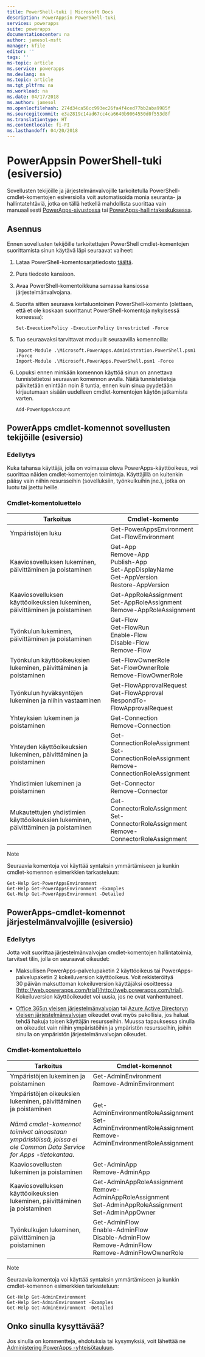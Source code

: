 ```yaml
---
title: PowerShell-tuki | Microsoft Docs
description: PowerAppsin PowerShell-tuki
services: powerapps
suite: powerapps
documentationcenter: na
author: jamesol-msft
manager: kfile
editor: ''
tags: ''
ms-topic: article
ms.service: powerapps
ms.devlang: na
ms.topic: article
ms.tgt_pltfrm: na
ms.workload: na
ms.date: 04/17/2018
ms.author: jamesol
ms.openlocfilehash: 274d34ca56cc993ec26fa4f4ced77bb2aba9985f
ms.sourcegitcommit: e3a2819c14ad67cc4ca6640b9064550d0f553d8f
ms.translationtype: HT
ms.contentlocale: fi-FI
ms.lasthandoff: 04/20/2018
---
```

# <a name="powershell-support-for-powerapps-preview"></a>PowerAppsin PowerShell-tuki (esiversio)

Sovellusten tekijöille ja järjestelmänvalvojille tarkoitetulla PowerShell-cmdlet-komentojen esiversiolla voit automatisoida monia seuranta- ja hallintatehtäviä, jotka on tällä hetkellä mahdollista suorittaa vain manuaalisesti [PowerApps-sivustossa](https://web.powerapps.com) tai [PowerApps-hallintakeskuksessa](https://admin.powerapps.com).

## <a name="installation"></a>Asennus
Ennen sovellusten tekijöille tarkoitettujen PowerShell cmdlet-komentojen suorittamista sinun käytävä läpi seuraavat vaiheet:

1. Lataa PowerShell-komentosarjatiedosto [täältä](https://go.microsoft.com/fwlink/?linkid=872358).

2. Pura tiedosto kansioon.

3. Avaa PowerShell-komentoikkuna samassa kansiossa järjestelmänvalvojana.

4. Suorita sitten seuraava kertaluontoinen PowerShell-komento (olettaen, että et ole koskaan suorittanut PowerShell-komentoja nykyisessä koneessa):

    ```
    Set-ExecutionPolicy -ExecutionPolicy Unrestricted -Force
    ```

5. Tuo seuraavaksi tarvittavat moduulit seuraavilla komennoilla:

    ```
    Import-Module .\Microsoft.PowerApps.Administration.PowerShell.psm1 -Force
    Import-Module .\Microsoft.PowerApps.PowerShell.psm1 -Force
    ```

6. Lopuksi ennen minkään komennon käyttöä sinun on annettava tunnistetietosi seuraavan komennon avulla. Näitä tunnistetietoja päivitetään enintään noin 8 tuntia, ennen kuin sinua pyydetään kirjautumaan sisään uudelleen cmdlet-komentojen käytön jatkamista varten.

    ```
    Add-PowerAppsAccount
    ```

## <a name="powerapps-cmdlets-for-app-makers-preview"></a>PowerApps cmdlet-komennot sovellusten tekijöille (esiversio)

### <a name="prerequisite"></a>Edellytys
Kuka tahansa käyttäjä, jolla on voimassa oleva PowerApps-käyttöoikeus, voi suorittaa näiden cmdlet-komentojen toimintoja. Käyttäjillä on kuitenkin pääsy vain niihin resursseihin (sovelluksiin, työnkulkuihin jne.), jotka on luotu tai jaettu heille.

### <a name="cmdlet-list"></a>Cmdlet-komentoluettelo
| Tarkoitus | Cmdlet-komento |
| --- | --- |
| Ympäristöjen luku | Get-PowerAppsEnvironment <br> Get-FlowEnvironment
| Kaaviosovelluksen lukeminen, päivittäminen ja poistaminen | Get-App <br> Remove-App <br> Publish-App <br> Set-AppDisplayName <br> Get-AppVersion <br> Restore-AppVersion
| Kaaviosovelluksen käyttöoikeuksien lukeminen, päivittäminen ja poistaminen | Get-AppRoleAssignment <br> Set-AppRoleAssignment <br> Remove-AppRoleAssignment
| Työnkulun lukeminen, päivittäminen ja poistaminen | Get-Flow <br> Get-FlowRun <br> Enable-Flow <br> Disable-Flow <br> Remove-Flow
| Työnkulun käyttöoikeuksien lukeminen, päivittäminen ja poistaminen | Get-FlowOwnerRole <br> Set-FlowOwnerRole <br> Remove-FlowOwnerRole
| Työnkulun hyväksyntöjen lukeminen ja niihin vastaaminen | Get-FlowApprovalRequest <br> Get-FlowApproval <br> RespondTo-FlowApprovalRequest
| Yhteyksien lukeminen ja poistaminen | Get-Connection <br> Remove-Connection
| Yhteyden käyttöoikeuksien lukeminen, päivittäminen ja poistaminen | Get-ConnectionRoleAssignment <br> Set-ConnectionRoleAssignment <br> Remove-ConnectionRoleAssignment
| Yhdistimien lukeminen ja poistaminen | Get-Connector <br> Remove-Connector
| Mukautettujen yhdistimien käyttöoikeuksien lukeminen, päivittäminen ja poistaminen | Get-ConnectorRoleAssignment <br> Set-ConnectorRoleAssignment <br> Remove-ConnectorRoleAssignment

> [!NOTE]
> Seuraavia komentoja voi käyttää syntaksin ymmärtämiseen ja kunkin cmdlet-komennon esimerkkien tarkasteluun:
>```
>Get-Help Get-PowerAppsEnvironment
>Get-Help Get-PowerAppsEnvironment -Examples
>Get-Help Get-PowerAppsEnvironment -Detailed
>```

## <a name="powerapps-cmdlets-for-administrators-preview"></a>PowerApps-cmdlet-komennot järjestelmänvalvojille (esiversio)

### <a name="prerequisite"></a>Edellytys
Jotta voit suorittaa järjestelmänvalvojan cmdlet-komentojen hallintatoimia, tarvitset tilin, jolla on seuraavat oikeudet:

- Maksullisen PowerApps-palvelupaketin 2 käyttöoikeus tai PowerApps-palvelupaketin 2 kokeiluversion käyttöoikeus. Voit rekisteröityä 30 päivän maksuttoman kokeiluversion käyttäjäksi osoitteessa [http://web.powerapps.com/trial](http://web.powerapps.com/trial). Kokeiluversion käyttöoikeudet voi uusia, jos ne ovat vanhentuneet.

- [Office 365:n yleisen järjestelmänvalvojan](https://support.office.com/article/assign-admin-roles-in-office-365-for-business-eac4d046-1afd-4f1a-85fc-8219c79e1504) tai [Azure Active Directoryn yleisen järjestelmänvalvojan](https://docs.microsoft.com/azure/active-directory/active-directory-assign-admin-roles-azure-portal) oikeudet ovat myös pakollisia, jos haluat tehdä hakuja toisen käyttäjän resursseihin. Muussa tapauksessa sinulla on oikeudet vain niihin ympäristöihin ja ympäristön resursseihin, joihin sinulla on ympäristön järjestelmänvalvojan oikeudet.

### <a name="cmdlet-list"></a>Cmdlet-komentoluettelo
| Tarkoitus | Cmdlet-komennot
| --- | ---
| Ympäristöjen lukeminen ja poistaminen | Get-AdminEnvironment <br> Remove-AdminEnvironment
| Ympäristöjen oikeuksien lukeminen, päivittäminen ja poistaminen <br><br> *Nämä cmdlet-komennot toimivat ainoastaan ympäristöissä, joissa ei ole Common Data Service for Apps -tietokantaa.* | Get-AdminEnvironmentRoleAssignment <br> Set-AdminEnvironmentRoleAssignment <br> Remove-AdminEnvironmentRoleAssignment
| Kaaviosovellusten lukeminen ja poistaminen | Get-AdminApp <br> Remove-AdminApp
| Kaaviosovelluksen käyttöoikeuksien lukeminen, päivittäminen ja poistaminen | Get-AdminAppRoleAssignment <br> Remove-AdminAppRoleAssignment <br> Set-AdminAppRoleAssignment <br> Set-AdminAppOwner
| Työnkulkujen lukeminen, päivittäminen ja poistaminen | Get-AdminFlow <br> Enable-AdminFlow <br> Disable-AdminFlow <br> Remove-AdminFlow  <br> Remove-AdminFlowOwnerRole

> [!NOTE]
> Seuraavia komentoja voi käyttää syntaksin ymmärtämiseen ja kunkin cmdlet-komennon esimerkkien tarkasteluun:
>```
>Get-Help Get-AdminEnvironment
>Get-Help Get-AdminEnvironment -Examples
>Get-Help Get-AdminEnvironment -Detailed
>```

## <a name="questions"></a>Onko sinulla kysyttävää?

Jos sinulla on kommentteja, ehdotuksia tai kysymyksiä, voit lähettää ne [Administering PowerApps -yhteisötauluun](https://powerusers.microsoft.com/t5/Administering-PowerApps/bd-p/Admin_PowerApps).
